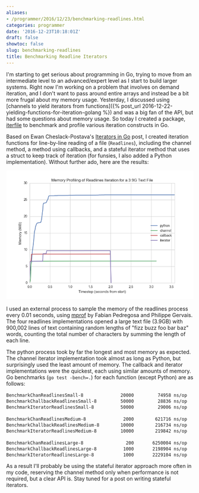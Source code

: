 ```yaml
---
aliases:
- /programmer/2016/12/23/benchmarking-readlines.html
categories: programmer
date: '2016-12-23T10:18:01Z'
draft: false
showtoc: false
slug: benchmarking-readlines
title: Benchmarking Readline Iterators
---
```


I'm starting to get serious about programming in Go, trying to move from an intermediate level to an advanced/expert level as I start to build larger systems. Right now I'm working on a problem that involves on demand iteration, and I don't want to pass around entire arrays and instead be a bit more frugal about my memory usage. Yesterday, I discussed using [channels to yield iterators from functions]({% post_url 2016-12-22-yielding-functions-for-iteration-golang %}) and was a big fan of the API, but had some questions about memory usage. So today I created a package, [iterfile](https://github.com/bbengfort/iterfile) to benchmark and profile various iteration constructs in Go.

Based on Ewan Cheslack-Postava's [Iterators in Go](https://ewencp.org/blog/golang-iterators/) post, I created iteration functions for line-by-line reading of a file (`Readlines`), including the channel method, a method using callbacks, and a stateful iterator method that uses a struct to keep track of iteration (for funsies, I also added a Python implementation). Without further ado, here are the results:

![Memory Profiling of Readlines Iteration for a 3.9G Text File](/images/2016-12-23-memory-profile-readlines.png)

I used an external process to sample the memory of the readlines process every 0.01 seconds, using [mprof](https://pypi.python.org/pypi/memory_profiler) by Fabian Pedregosa and Philippe Gervais. The four readlines implementations opened a large text file (3.9GB) with 900,002 lines of text containing random lengths of "fizz buzz foo bar baz" words, counting the total number of characters by summing the length of each line.

The python process took by far the longest and most memory as expected. The channel iterator implementation took almost as long as Python, but surprisingly used the least amount of memory. The callback and iterator implementations were the quickest, each using similar amounts of memory. Go benchmarks (`go test -bench=.`) for each function (except Python) are as follows:

```
BenchmarkChanReadlinesSmall-8              20000         74958 ns/op
BenchmarkChallbackReadlinesSmall-8         50000         28836 ns/op
BenchmarkIteratorReadlinesSmall-8          50000         29006 ns/op

BenchmarkChanReadlinesMedium-8              2000        621716 ns/op
BenchmarkChallbackReadlinesMedium-8        10000        216734 ns/op
BenchmarkIteratorReadlinesMedium-8         10000        219842 ns/op

BenchmarkChanReadlinesLarge-8                200       6250004 ns/op
BenchmarkChallbackReadlinesLarge-8          1000       2198904 ns/op
BenchmarkIteratorReadlinesLarge-8           1000       2229104 ns/op
```

As a result I'll probably be using the stateful iterator approach more often in my code, reserving the channel method only when performance is not required, but a clear API is. Stay tuned for a post on writing stateful iterators.
